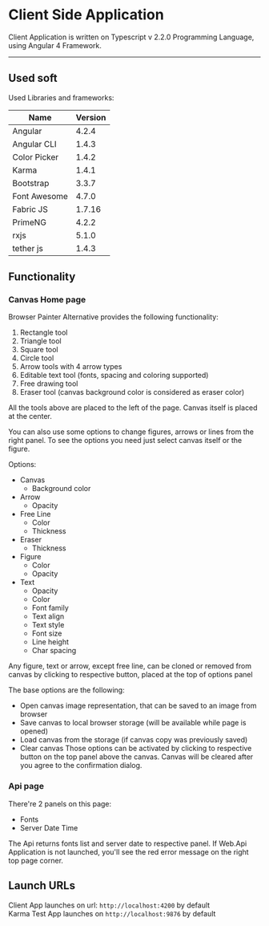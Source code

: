 # Client Side Application

Client Application is written on Typescript v 2.2.0 Programming Language, using Angular 4 Framework.
___
## Used soft

Used Libraries and frameworks:

| Name | Version |
| ------ | ------ |
| Angular | 4.2.4 |
| Angular CLI | 1.4.3 |
| Color Picker | 1.4.2 |
| Karma | 1.4.1 |
| Bootstrap | 3.3.7 |
| Font Awesome | 4.7.0 |
| Fabric JS | 1.7.16 |
| PrimeNG | 4.2.2 |
| rxjs | 5.1.0 |
| tether js | 1.4.3 |

## Functionality

### Canvas Home page

Browser Painter Alternative provides the following functionality:

1. Rectangle tool
2. Triangle tool
3. Square tool
4. Circle tool
5. Arrow tools with 4 arrow types
6. Editable text tool (fonts, spacing and coloring supported)
7. Free drawing tool
8. Eraser tool (canvas background color is considered as eraser color)

All the tools above are placed to the left of the page.
Canvas itself is placed at the center.

You can also use some options to change figures, arrows or lines from the right panel. To see the options you need just select canvas itself or the figure.

Options:

- Canvas
    - Background color
- Arrow
    - Opacity
- Free Line
    - Color
    - Thickness
- Eraser
    - Thickness
- Figure
    - Color
    - Opacity
- Text
    - Opacity
    - Color
    - Font family
    - Text align
    - Text style
    - Font size
    - Line height
    - Char spacing

Any figure, text or arrow, except free line, can be cloned or removed from canvas by clicking to respective button, placed at the top of options panel

The base options are the following:
- Open canvas image representation, that can be saved to an image from browser
- Save canvas to local browser storage (will be available while page is opened)
- Load canvas from the storage (if canvas copy was previously saved)
- Clear canvas
Those options can be activated by clicking to respective button on the top panel above the canvas.
Canvas will be cleared after you agree to the confirmation dialog.

### Api page

There're 2 panels on this page:

- Fonts
- Server Date Time

The Api returns fonts list and server date to respective panel.
If Web.Api Application is not launched, you'll see the red error message on the right top page corner.

## Launch URLs

Client App launches on url: `http://localhost:4200` by default
<br/>
Karma Test App launches on `http://localhost:9876` by default